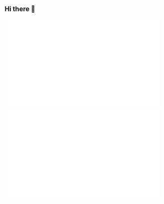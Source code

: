 ## Hi there 👋

![](https://raw.githubusercontent.com/HarryXu497/github-stats/714532ca552488493287ba2c77c8784849fcc283/generated/overview.svg)
![](https://raw.githubusercontent.com/HarryXu497/github-stats/714532ca552488493287ba2c77c8784849fcc283/generated/languages.svg)

<!--
**HarryXu497/HarryXu497** is a ✨ _special_ ✨ repository because its `README.md` (this file) appears on your GitHub profile.

Here are some ideas to get you started:

- 🔭 I’m currently working on ...
- 🌱 I’m currently learning ...
- 👯 I’m looking to collaborate on ...
- 🤔 I’m looking for help with ...
- 💬 Ask me about ...
- 📫 How to reach me: ...
- 😄 Pronouns: ...
- ⚡ Fun fact: ...
-->
